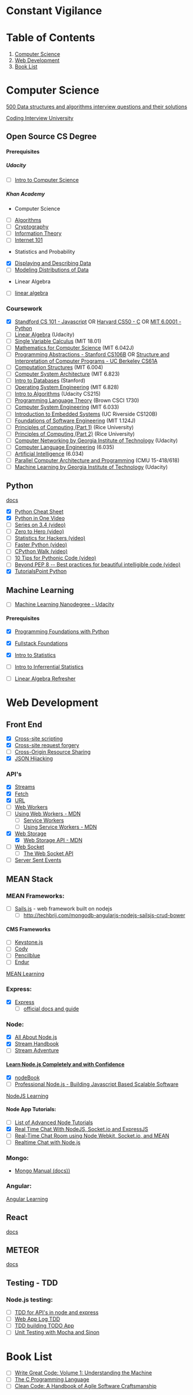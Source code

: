 # Constant Vigilance

# Table of Contents
1. [Computer Science](#Computer-Science)
2. [Web Development](#Web-Development)
3. [Book List](#book-list)

<a name="Computer-Science"></a>
# Computer Science

[500 Data structures and algorithms interview questions and their solutions](https://techiedelight.quora.com/500-Data-structures-and-algorithms-interview-questions-and-their-solutions)

[Coding Interview University](https://github.com/jwasham/coding-interview-university)

## Open Source CS Degree

#### Prerequisites

##### Udacity
- [ ] [Intro to Computer Science](https://www.udacity.com/course/intro-to-computer-science--cs101)

##### Khan Academy
- Computer Science
- [ ] [Algorithms](https://www.khanacademy.org/computing/computer-science/algorithms)
- [ ] [Cryptography](https://www.khanacademy.org/computing/computer-science/cryptography)
- [ ] [Information Theory](https://www.khanacademy.org/computing/computer-science/informationtheory)
- [ ] [Internet 101](https://www.khanacademy.org/computing/computer-science/internet-intro)
- Statistics and Probability
- [x] [Displaying and Describing Data](https://www.khanacademy.org/math/statistics-probability/displaying-describing-data)
- [ ] [Modeling Distributions of Data](https://www.khanacademy.org/math/statistics-probability/modeling-distributions-of-data)
- Linear Algebra
- [ ] [linear algebra](https://www.khanacademy.org/math/linear-algebra)

### Coursework
 - [x] [Standford CS 101 - Javascript](https://lagunita.stanford.edu/dashboard) OR [Harvard CS50 - C](https://www.edx.org/course/introduction-computer-science-harvardx-cs50x0) OR [MIT 6.0001 - Python](https://ocw.mit.edu/courses/electrical-engineering-and-computer-science/6-0001-introduction-to-computer-science-and-programming-in-python-fall-2016/)
 - [ ] [Linear Algebra](https://www.udacity.com/course/linear-algebra-refresher-course--ud953) (Udacity)
 - [ ] [Single Variable Calculus](https://ocw.mit.edu/courses/mathematics/18-01-single-variable-calculus-fall-2006/) (MIT 18.01)
 - [ ] [Mathematics for Computer Science](https://ocw.mit.edu/courses/electrical-engineering-and-computer-science/6-042j-mathematics-for-computer-science-fall-2010/) (MIT 6.042J)
 - [ ] [Programming Abstractions - Stanford CS106B](https://itunes.apple.com/in/course/programming-abstractions/id495054099) OR [Structure and Interpretation of Computer Programs - UC Berkeley CS61A](http://wla.berkeley.edu/~cs61a/fa11/61a-python/content/www/index.html)
 - [ ] [Computation Structures](https://ocw.mit.edu/courses/electrical-engineering-and-computer-science/6-004-computation-structures-spring-2009/) (MIT 6.004)
 - [ ] [Computer System Architecture](https://ocw.mit.edu/courses/electrical-engineering-and-computer-science/6-823-computer-system-architecture-fall-2005/) (MIT 6.823) 
 - [ ] [Intro to Databases](https://lagunita.stanford.edu/courses/DB/2014/SelfPaced/about) (Stanford)
 - [ ] [Operating System Engineering](https://ocw.mit.edu/courses/electrical-engineering-and-computer-science/6-828-operating-system-engineering-fall-2012/) (MIT 6.828)
 - [ ] [Intro to Algorithms](https://www.udacity.com/course/intro-to-algorithms--cs215) (Udacity CS215)
 - [ ] [Programming Language Theory](https://cs.brown.edu/courses/cs173/2012/OnLine/) (Brown CSCI 1730)
 - [ ] [Computer System Engineering](https://ocw.mit.edu/courses/electrical-engineering-and-computer-science/6-033-computer-system-engineering-spring-2009/index.htm) (MIT 6.033)
 - [ ] [Introduction to Embedded Systems](http://cms.cs.ucr.edu/faculty/philip/open_source_courses/CS120B_labs.html) (UC Riverside CS120B)
 - [ ] [Foundations of Software Engineering](https://ocw.mit.edu/courses/civil-and-environmental-engineering/1-124j-foundations-of-software-engineering-fall-2000/) (MIT 1.124J)
 - [ ] [Principles of Computing (Part 1)](https://www.coursera.org/learn/principles-of-computing-1) (Rice University)
 - [ ] [Principles of Computing (Part 2)](https://www.coursera.org/learn/principles-of-computing-2) (Rice University)
 - [ ] [Computer Networking by Georgia Institute of Technology](https://www.udacity.com/course/computer-networking--ud436) (Udacity)
 - [ ] [Computer Language Engineering](https://ocw.mit.edu/courses/electrical-engineering-and-computer-science/6-035-computer-language-engineering-sma-5502-fall-2005/) (6.035)
 - [ ] [Artificial Intelligence](https://ocw.mit.edu/courses/electrical-engineering-and-computer-science/6-034-artificial-intelligence-fall-2010/index.htm) (6.034)
 - [ ] [Parallel Computer Architecture and Programming](http://15418.courses.cs.cmu.edu/spring2015/) (CMU 15-418/618)
 - [ ] [Machine Learning by Georgia Institute of Technology](https://www.udacity.com/course/machine-learning--ud262) (Udacity)

## Python
 [docs](https://docs.python.org/3/tutorial/index.html)
 - [x] [Python Cheat Sheet](https://github.com/jwasham/google-interview-university/blob/master/extras/cheat%20sheets/python-cheat-sheet-v1.pdf)
 - [x] [Python in One Video](https://www.youtube.com/watch?v=N4mEzFDjqtA)
 - [ ] [Series on 3.4 (video)](https://www.youtube.com/playlist?list=PL6gx4Cwl9DGAcbMi1sH6oAMk4JHw91mC_)
 - [ ] [Zero to Hero (video)](https://www.youtube.com/watch?v=TV9tSHFAFjg)
 - [ ] [Statistics for Hackers (video)](https://www.youtube.com/watch?v=Iq9DzN6mvYA)
 - [ ] [Faster Python (video)](https://www.youtube.com/watch?v=JDSGVvMwNM8)
 - [ ] [CPython Walk (video)](https://www.youtube.com/watch?v=LhadeL7_EIU&list=PLzV58Zm8FuBL6OAv1Yu6AwXZrnsFbbR0S&index=6)
 - [ ] [10 Tips for Pythonic Code (video)](https://www.youtube.com/watch?v=_O23jIXsshs)
 - [ ] [Beyond PEP 8 -- Best practices for beautiful intelligible code (video)](https://www.youtube.com/watch?v=wf-BqAjZb8M)
 - [x] [TutorialsPoint Python](https://www.tutorialspoint.com/python/index.htm)

## Machine Learning

- [ ] [Machine Learning Nanodegree - Udacity](https://www.udacity.com/course/machine-learning-engineer-nanodegree--nd009)

#### Prerequisites

 - [x] [Programming Foundations with Python](https://www.udacity.com/course/programming-foundations-with-python--ud036)
 - [x] [Fullstack Foundations](https://www.udacity.com/course/full-stack-foundations--ud088)
 - [x] [Intro to Statistics](https://www.udacity.com/course/intro-to-statistics--st101)
 - [ ] [Intro to Inferrential Statistics](https://www.udacity.com/course/intro-to-inferential-statistics--ud201)
 - [ ] [Linear Algebra Refresher](https://www.udacity.com/course/linear-algebra-refresher-course--ud953)



<a name="Web-Development"></a>
# Web Development

## Front End

 - [x] [Cross-site scripting](https://en.wikipedia.org/wiki/Cross-site_scripting)
 - [x] [Cross-site request forgery](https://en.wikipedia.org/wiki/Cross-site_request_forgery)
 - [ ] [Cross-Origin Resource Sharing](https://www.w3.org/TR/cors/)
 - [x] [JSON Hijacking](http://haacked.com/archive/2009/06/25/json-hijacking.aspx/)

### API's

 - [x] [Streams](https://streams.spec.whatwg.org/#rs-class)
 - [x] [Fetch](https://fetch.spec.whatwg.org/)
 - [x] [URL](https://url.spec.whatwg.org/)
 - [ ] [Web Workers](https://www.w3.org/TR/workers/)
 - [ ] [Using Web Workers - MDN](https://developer.mozilla.org/en-US/docs/Web/API/Web_Workers_API/Using_web_workers)
   - [ ] [Service Workers](https://www.w3.org/TR/service-workers/)
   - [ ] [Using Service Workers - MDN](https://developer.mozilla.org/en-US/docs/Web/API/Service_Worker_API)
 - [x] [Web Storage](https://www.w3.org/TR/webstorage/)
   - [x] [Web Storage API - MDN](https://developer.mozilla.org/en-US/docs/Web/API/Web_Storage_API)
 - [ ] [Web Socket](https://www.w3.org/TR/websockets/)
   - [ ] [The Web Socket API](https://developer.mozilla.org/en-US/docs/Web/API/WebSockets_API)
 - [ ] [Server Sent Events](https://www.w3.org/TR/eventsource/)

## MEAN Stack

### MEAN Frameworks:
- [ ] [Sails.js](http://sailsjs.org/) - web framework built on nodejs
  - [ ] http://techbrij.com/mongodb-angularjs-nodejs-sailsjs-crud-bower

#### CMS Frameworks
- [ ] [Keystone.js](http://keystonejs.com/)
- [ ] [Cody](http://www.cody-cms.org/en/)
- [ ] [Pencilblue](https://pencilblue.org/)
- [ ] [Endur](http://www.endurojs.com/)

[MEAN Learning](https://github.com/ericdouglas/MEAN-Learning)

### Express:
- [x] [Express](http://stackoverflow.com/questions/8144214/learning-express-for-node-js)
  - [ ] [official docs and guide](http://expressjs.com/)

### Node:
- [x] [All About Node.js](http://stackoverflow.com/questions/2353818/how-do-i-get-started-with-node-js)
- [x] [Stream Handbook](https://github.com/substack/stream-handbook#introduction)
- [ ] [Stream Adventure](https://github.com/substack/stream-adventure)

 #### [Learn Node.js Completely and with Confidence](http://javascriptissexy.com/learn-node-js-completely-and-with-confidence/)
- [x] [nodeBook](http://www.nodebeginner.org/)
- [ ] [Professional Node.js - Building Javascript Based Scalable Software](http://htchttp.s3.amazonaws.com/books/professional_node.js.pdf)

[NodeJS Learning](https://github.com/sergtitov/NodeJS-Learning)

#### Node App Tutorials:

 - [ ] [List of Advanced Node Tutorials](http://noeticforce.com/best-nodejs-tutorial-with-examples)
 - [x] [Real Time Chat With NodeJS, Socket.io and ExpressJS](http://code.tutsplus.com/tutorials/real-time-chat-with-nodejs-socketio-and-expressjs--net-31708)
 - [ ] [Real-Time Chat Room using Node Webkit, Socket.io, and MEAN](https://scotch.io/tutorials/a-realtime-room-chat-app-using-node-webkit-socket-io-and-mean)
 - [ ] [Realtime Chat with Node.js](http://tutorialzine.com/2014/03/nodejs-private-webchat/)

### Mongo:
- [Mongo Manual (docs))](https://docs.mongodb.com/manual/)

### Angular: 

[Angular Learning](https://github.com/jmcunningham/AngularJS-Learning)

## React
[docs](https://facebook.github.io/react/)

## METEOR
[docs](https://www.meteor.com/)

## Testing - TDD

### Node.js testing:
- [ ] [TDD for API's in node and express](http://developers.redhat.com/blog/2016/03/15/test-driven-development-for-building-apis-in-node-js-and-express/)
- [ ] [Web App Log TDD](http://webapplog.com/tdd/)
- [ ] [TDD building TODO App](https://semaphoreci.com/community/tutorials/a-tdd-approach-to-building-a-todo-api-using-node-js-and-mongodb)
- [ ] [Unit Testing with Mocha and Sinon](https://www.codementor.io/nodejs/tutorial/unit-testing-nodejs-tdd-mocha-sinon)

<a name="book-list"></a>
# Book List

 - [ ] [Write Great Code: Volume 1: Understanding the Machine](https://www.amazon.com/gp/product/1593270038/ref=as_li_qf_sp_asin_il_tl?ie=UTF8&tag=theongoautoof-20&camp=1789&creative=9325&linkCode=as2&creativeASIN=1593270038&linkId=f9d0e5b4afe3f0fdc92e3a3944233b68)
 - [ ] [The C Programming Language](https://www.amazon.com/gp/product/0131103628/ref=as_li_qf_sp_asin_il_tl?ie=UTF8&tag=theongoautoof-20&camp=1789&creative=9325&linkCode=as2&creativeASIN=0131103628&linkId=c2fd88565e21f32ac93796dfb3fd7589)
 - [ ] [Clean Code: A Handbook of Agile Software Craftsmanship](https://www.amazon.com/gp/product/0132350882/ref=as_li_qf_sp_asin_il_tl?ie=UTF8&tag=theongoautoof-20&camp=1789&creative=9325&linkCode=as2&creativeASIN=0132350882&linkId=f65727f7f0b319dd8d18b980685e8f50)
